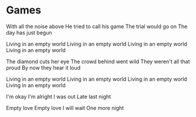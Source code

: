 # Games

With all the noise above
He tried to call his game
The trial would go on
The day has just begun

Living in an empty world
Living in an empty world
Living in an empty world
Living in an empty world

The diamond cuts her eye
The crowd behind went wild
They weren't all that proud
By now they hear it loud

Living in an empty world
Living in an empty world
Living in an empty world
Living in an empty world

I'm okay
I'm alright
I was out
Late last night

Empty love
Empty love
I will wait
One more night
